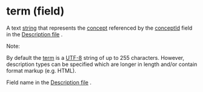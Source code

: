 # term (field)

A text [string](https://confluence.ihtsdotools.org/display/DOCGLOSS/string) that represents the [concept](https://confluence.ihtsdotools.org/display/DOCGLOSS/concept) referenced by the [conceptId](https://confluence.ihtsdotools.org/display/DOCGLOSS/conceptId) field in the [Description file](https://confluence.ihtsdotools.org/display/DOCGLOSS/Description+file) .

Note:

By default the [term](https://confluence.ihtsdotools.org/display/DOCGLOSS/term) is a [UTF-8](https://confluence.ihtsdotools.org/display/DOCGLOSS/UTF-8) string of up to 255 characters. However, description types can be specified which are longer in length and/or contain format markup (e.g. HTML).

Field name in the [Description file](https://confluence.ihtsdotools.org/display/DOCGLOSS/Description+file) .
